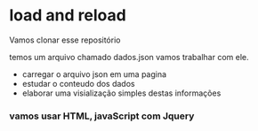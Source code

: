 # load and reload

 Vamos clonar esse repositório

 temos um arquivo chamado dados.json vamos trabalhar com ele.

 * carregar o arquivo json em uma pagina
 * estudar o conteudo dos dados
 * elaborar uma visialização simples destas informações

 ### vamos usar HTML, javaScript com Jquery


